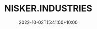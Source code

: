 ---
date: 2022-10-02T15:41:00+10:00
description: That circular cut on the stool top.
draft: false
icon: 2022-10-02-nisker.industries.webp
language: en
title: NISKER.INDUSTRIES
link: http://nisker.net

---
